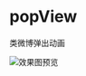 # popView
类微博弹出动画

![效果图预览](https://github.com/WangLiquan/popView/raw/master/images/demonstration.gif)

